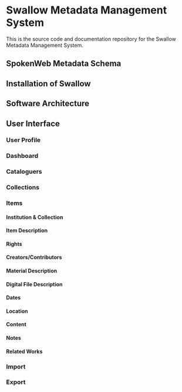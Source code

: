 # Swallow Metadata Management System

This is the source code and documentation repository for the Swallow Metadata Management System.

## SpokenWeb Metadata Schema

## Installation of Swallow

## Software Architecture

## User Interface

### User Profile

### Dashboard

### Cataloguers

### Collections

### Items

#### Institution & Collection

#### Item Description

#### Rights

#### Creators/Contributors

#### Material Description

#### Digital File Description

#### Dates

#### Location

#### Content

#### Notes

#### Related Works

### Import

### Export
